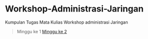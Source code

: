 # Workshop-Administrasi-Jaringan
Kumpulan Tugas Mata Kulias Workshop administrasi Jaringan
> Minggu ke 1
> [Minggu ke 2](https://github.com/Akbar0912/Workshop-Administrasi-Jaringan/blob/main/PacketManagement.md)
